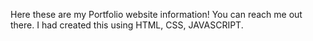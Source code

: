 Here these are my Portfolio website information!
You can reach me out there.
I had created this using HTML, CSS, JAVASCRIPT.
